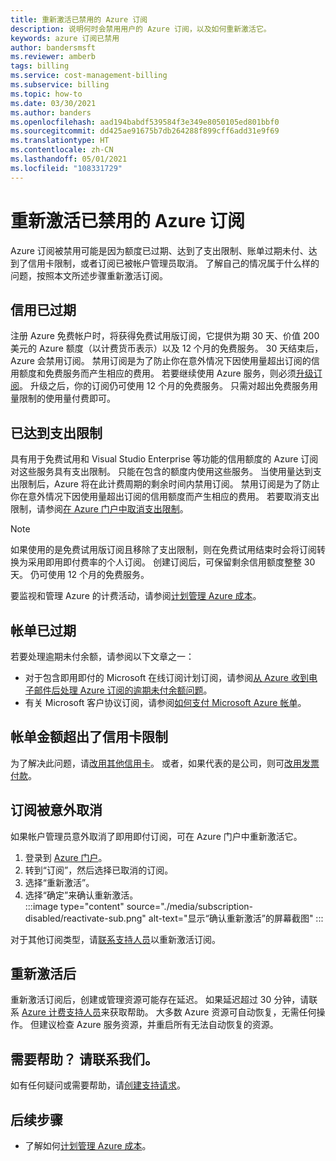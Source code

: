 ```yaml
---
title: 重新激活已禁用的 Azure 订阅
description: 说明何时会禁用用户的 Azure 订阅，以及如何重新激活它。
keywords: azure 订阅已禁用
author: bandersmsft
ms.reviewer: amberb
tags: billing
ms.service: cost-management-billing
ms.subservice: billing
ms.topic: how-to
ms.date: 03/30/2021
ms.author: banders
ms.openlocfilehash: aad194babdf539584f3e349e8050105ed801bbf0
ms.sourcegitcommit: dd425ae91675b7db264288f899cff6add31e9f69
ms.translationtype: HT
ms.contentlocale: zh-CN
ms.lasthandoff: 05/01/2021
ms.locfileid: "108331729"
---
```

# <a name="reactivate-a-disabled-azure-subscription"></a>重新激活已禁用的 Azure 订阅

Azure 订阅被禁用可能是因为额度已过期、达到了支出限制、账单过期未付、达到了信用卡限制，或者订阅已被帐户管理员取消。 了解自己的情况属于什么样的问题，按照本文所述步骤重新激活订阅。

## <a name="your-credit-is-expired"></a>信用已过期

注册 Azure 免费帐户时，将获得免费试用版订阅，它提供为期 30 天、价值 200 美元的 Azure 额度（以计费货币表示）以及 12 个月的免费服务。 30 天结束后，Azure 会禁用订阅。 禁用订阅是为了防止你在意外情况下因使用量超出订阅的信用额度和免费服务而产生相应的费用。 若要继续使用 Azure 服务，则必须[升级订阅](upgrade-azure-subscription.md)。 升级之后，你的订阅仍可使用 12 个月的免费服务。 只需对超出免费服务用量限制的使用量付费即可。

## <a name="you-reached-your-spending-limit"></a>已达到支出限制

具有用于免费试用和 Visual Studio Enterprise 等功能的信用额度的 Azure 订阅对这些服务具有支出限制。 只能在包含的额度内使用这些服务。 当使用量达到支出限制后，Azure 将在此计费周期的剩余时间内禁用订阅。 禁用订阅是为了防止你在意外情况下因使用量超出订阅的信用额度而产生相应的费用。 若要取消支出限制，请参阅[在 Azure 门户中取消支出限制](spending-limit.md#remove)。

> [!NOTE]
> 如果使用的是免费试用版订阅且移除了支出限制，则在免费试用结束时会将订阅转换为采用即用即付费率的个人订阅。 创建订阅后，可保留剩余信用额度整整 30 天。 仍可使用 12 个月的免费服务。

要监视和管理 Azure 的计费活动，请参阅[计划管理 Azure 成本](../understand/plan-manage-costs.md)。

## <a name="your-bill-is-past-due"></a>帐单已过期

若要处理逾期未付余额，请参阅以下文章之一：

- 对于包含即用即付的 Microsoft 在线订阅计划订阅，请参阅[从 Azure 收到电子邮件后处理 Azure 订阅的逾期未付余额问题](resolve-past-due-balance.md)。
- 有关 Microsoft 客户协议订阅，请参阅[如何支付 Microsoft Azure 帐单](../understand/pay-bill.md)。

## <a name="the-bill-exceeds-your-credit-card-limit"></a>帐单金额超出了信用卡限制

为了解决此问题，请[改用其他信用卡](change-credit-card.md)。 或者，如果代表的是公司，则可[改用发票付款](pay-by-invoice.md)。

## <a name="the-subscription-was-accidentally-canceled"></a>订阅被意外取消

如果帐户管理员意外取消了即用即付订阅，可在 Azure 门户中重新激活它。

1. 登录到 [Azure 门户](https://portal.azure.com)。
1. 转到“订阅”，然后选择已取消的订阅。
1. 选择“重新激活”。
1. 选择“确定”来确认重新激活。  
    :::image type="content" source="./media/subscription-disabled/reactivate-sub.png" alt-text="显示“确认重新激活”的屏幕截图" :::

对于其他订阅类型，请[联系支持人员](https://portal.azure.com/?#blade/Microsoft_Azure_Support/HelpAndSupportBlade)以重新激活订阅。

## <a name="after-reactivation"></a>重新激活后

重新激活订阅后，创建或管理资源可能存在延迟。 如果延迟超过 30 分钟，请联系 [Azure 计费支持人员](https://go.microsoft.com/fwlink/?linkid=2083458)来获取帮助。 大多数 Azure 资源可自动恢复，无需任何操作。 但建议检查 Azure 服务资源，并重启所有无法自动恢复的资源。

## <a name="need-help-contact-us"></a>需要帮助？ 请联系我们。

如有任何疑问或需要帮助，请[创建支持请求](https://go.microsoft.com/fwlink/?linkid=2083458)。

## <a name="next-steps"></a>后续步骤
- 了解如何[计划管理 Azure 成本](../understand/plan-manage-costs.md)。
